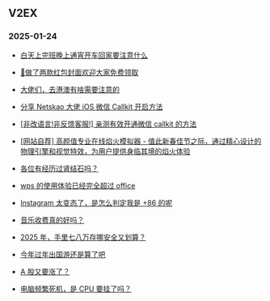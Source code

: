 ## V2EX 
### 2025-01-24

+ [白天上完班晚上通宵开车回家要注意什么](https://www.v2ex.com/t/1107239)

+ [🧧做了两款红包封面欢迎大家免费领取](https://www.v2ex.com/t/1107271)

+ [大佬们，去港澳有啥需要注意的](https://www.v2ex.com/t/1107241)

+ [分享 Netskao 大佬 iOS 微信 Callkit 开启方法](https://www.v2ex.com/t/1107218)

+ [[非改语言!非反馈客服!] 亲测有效开通微信 callkit 的方法](https://www.v2ex.com/t/1107411)

+ [[网站自荐] 高颜值专业在线焰火模拟器 - 值此新春佳节之际，通过精心设计的物理引擎和视觉特效，为用户提供身临其境的焰火体验](https://www.v2ex.com/t/1107312)

+ [各位有经历过肾结石吗？](https://www.v2ex.com/t/1107254)

+ [wps 的使用体验已经完全超过 office](https://www.v2ex.com/t/1107273)

+ [Instagram 太变态了，是怎么判定我是 +86 的呢](https://www.v2ex.com/t/1107303)

+ [音乐收费真的好吗？](https://www.v2ex.com/t/1107468)

+ [2025 年，手里七八万存哪安全又划算？](https://www.v2ex.com/t/1107363)

+ [今年过年出国游还是算了吧](https://www.v2ex.com/t/1107473)

+ [A 股又要涨了？](https://www.v2ex.com/t/1107295)

+ [电脑频繁死机，是 CPU 要挂了吗？](https://www.v2ex.com/t/1107332)


